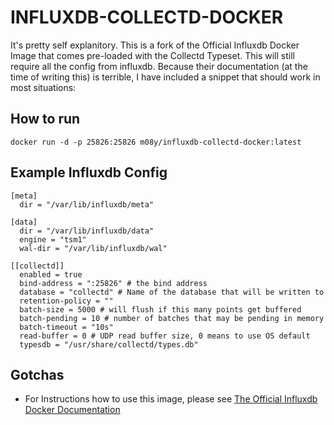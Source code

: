 # INFLUXDB-COLLECTD-DOCKER

It's pretty self explanitory. This is a fork of the Official Influxdb Docker Image that comes pre-loaded with the Collectd  Typeset. This will still require all the config from influxdb. Because their documentation (at the time of writing this) is terrible, I have included a snippet that should work in most situations:

## How to run
```
docker run -d -p 25826:25826 m08y/influxdb-collectd-docker:latest
```

## Example Influxdb Config
```
[meta]
  dir = "/var/lib/influxdb/meta"

[data]
  dir = "/var/lib/influxdb/data"
  engine = "tsm1"
  wal-dir = "/var/lib/influxdb/wal"

[[collectd]]
  enabled = true
  bind-address = ":25826" # the bind address
  database = "collectd" # Name of the database that will be written to
  retention-policy = ""
  batch-size = 5000 # will flush if this many points get buffered
  batch-pending = 10 # number of batches that may be pending in memory
  batch-timeout = "10s"
  read-buffer = 0 # UDP read buffer size, 0 means to use OS default
  typesdb = "/usr/share/collectd/types.db"
```

## Gotchas
  - For Instructions how to use this image, please see [The Official Influxdb Docker Documentation](https://hub.docker.com/_/influxdb)
